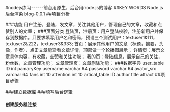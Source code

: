 #nodejs练习------前台用原生，后台用node.js的博客
##KEY WORDS Node.js 后台渲染 blog-0.0.1
##项目分析

###功能
	用户注册，登陆，发文章，关注其他用户，管理自己的文章，收藏和点赞别人的文章；
###页面分类
	登陆页，注册页：用户登陆校验，注册新用户并保存到数据库。只要求填写用户名和密码，预设三个测试用户：textuser1&111，textuser2&222，textuser3&333;
	首页：展示其他用户的文章（标题，摘要，头像，作者），点击文章能查看文章详情，顶部做一个轮播图展示；
	详情页：展示文章具体内容，有收藏，点赞和关注功能；
	我的页：登陆信息，展示自己的关注，粉丝数，文章管理功能；
	文章管理页：文章删除功能；
###数据字典
	user_table
		ID							int   	 	 		pamaryKey
		username    				varchar 	 64 
		password					varchar		 64
		avator_src					varchar		 64
		fans						int			 10
		attention					int          10
	artical_table
		ID
		author
		title
		attract
##项目步骤

###建立数据库
###填写后台逻辑
#### 创建服务器连接

	
	